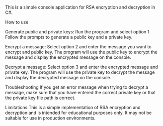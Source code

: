 This is a simple console application for RSA encryption and decryption in C#.

How to use

Generate public and private keys: Run the program and select option 1. Follow the prompts to generate a public key and a private key.

Encrypt a message: Select option 2 and enter the message you want to encrypt and public key. The program will use the public key to encrypt the message and display the encrypted message on the console.

Decrypt a message: Select option 3 and enter the encrypted message and private key. The program will use the private key to decrypt the message and display the decrypted message on the console.

Troubleshooting
If you get an error message when trying to decrypt a message, make sure that you have entered the correct private key or that the private key file path is correct.

Limitations
This is a simple implementation of RSA encryption and decryption and is intended for educational purposes only. It may not be suitable for use in production environments.
